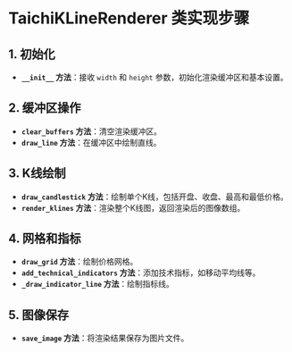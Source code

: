 # TaichiKLineRenderer 类实现步骤

## 1. 初始化
- **`__init__` 方法**：接收 `width` 和 `height` 参数，初始化渲染缓冲区和基本设置。

## 2. 缓冲区操作
- **`clear_buffers` 方法**：清空渲染缓冲区。
- **`draw_line` 方法**：在缓冲区中绘制直线。

## 3. K线绘制
- **`draw_candlestick` 方法**：绘制单个K线，包括开盘、收盘、最高和最低价格。
- **`render_klines` 方法**：渲染整个K线图，返回渲染后的图像数组。

## 4. 网格和指标
- **`draw_grid` 方法**：绘制价格网格。
- **`add_technical_indicators` 方法**：添加技术指标，如移动平均线等。
- **`_draw_indicator_line` 方法**：绘制指标线。

## 5. 图像保存
- **`save_image` 方法**：将渲染结果保存为图片文件。 